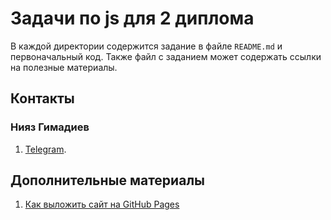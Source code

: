 # Задачи по js для 2 диплома

В каждой директории содержится задание в файле `README.md` и первоначальный код. Также файл с заданием может содержать ссылки на полезные материалы.

## Контакты

### Нияз Гимадиев

1) [Telegram](https://t.me/niyazgim).

## Дополнительные материалы

1) [Как выложить сайт на GitHub Pages](https://docs.google.com/document/d/1Tdy5jaf3WOoGz-lSWi2btfkV8goJ7SDtlwsG9Nmzzio/edit?usp=sharing)